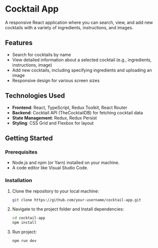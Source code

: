 # Cocktail App

A responsive React application where you can search, view, and add new cocktails with a variety of ingredients, instructions, and images.

## Features

- Search for cocktails by name
- View detailed information about a selected cocktail (e.g., ingredients, instructions, image)
- Add new cocktails, including specifying ingredients and uploading an image
- Responsive design for various screen sizes

## Technologies Used

- **Frontend**: React, TypeScript, Redux Toolkit, React Router
- **Backend**: Cocktail API (TheCocktailDB) for fetching cocktail data
- **State Management**: Redux, Redux Persist
- **Styling**: CSS Grid and Flexbox for layout

## Getting Started

### Prerequisites

- Node.js and npm (or Yarn) installed on your machine.
- A code editor like Visual Studio Code.

### Installation

1. Clone the repository to your local machine:

   ```bash
   git clone https://github.com/your-username/cocktail-app.git
   ```

2. Navigate to the project folder and Install dependencies:

   ```bash
   cd cocktail-app
   npm install
   ```

3. Run project:
   ```bash
   npm run dev
   ```
